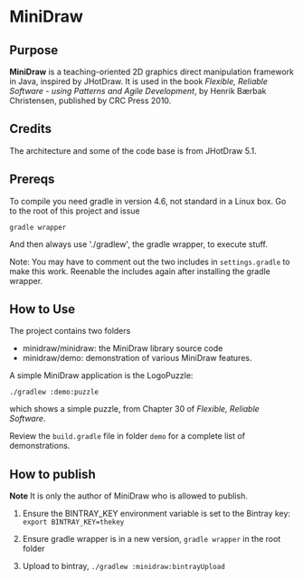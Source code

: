 MiniDraw
========

Purpose
---

**MiniDraw** is a teaching-oriented 2D graphics direct manipulation
framework in Java, inspired by JHotDraw.  It is used in the book
*Flexible, Reliable Software - using Patterns and Agile Development*,
by Henrik Bærbak Christensen, published by CRC Press 2010.

Credits
---

The architecture and some of the code base is from JHotDraw 5.1.

Prereqs
---

To compile you need gradle in version 4.6, not standard in a Linux
box. Go to the root of this project and issue

    gradle wrapper
    
And then always use './gradlew', the gradle wrapper, to execute stuff.

Note: You may have to comment out the two includes in `settings.gradle`
to make this work. Reenable the includes again after installing the
gradle wrapper.

How to Use
---

The project contains two folders

  * minidraw/minidraw: the MiniDraw library source code
  * minidraw/demo: demonstration of various MiniDraw features.
  
A simple MiniDraw application is the LogoPuzzle:

    ./gradlew :demo:puzzle
    
which shows a simple puzzle, from Chapter 30 of *Flexible, Reliable
Software*.

Review the `build.gradle` file in folder `demo` for a complete list of
demonstrations.


How to publish
---

**Note** It is only the author of MiniDraw who is allowed to publish.

   1. Ensure the BINTRAY_KEY environment variable is set to the
      Bintray key: `export BINTRAY_KEY=thekey`
      
   2. Ensure gradle wrapper is in a new version, `gradle wrapper` in
      the root folder
      
   3. Upload to bintray, `./gradlew :minidraw:bintrayUpload`
   
